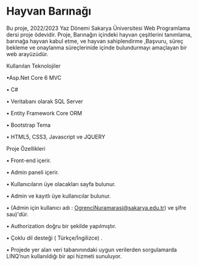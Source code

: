 # Hayvan Barınağı
Bu proje, 2022/2023 Yaz Dönemi Sakarya Üniversitesi Web Programlama dersi proje ödevidir. Proje, Barınağın içindeki hayvan çeşitlerini tanımlama, barınağa hayvan kabul etme, ve hayvan sahiplendirme ,Başvuru, süreç bekleme ve onaylanma süreçlerinide içinde bulundurmayı amaçlayan bir web arayüzüdür.

Kullanılan Teknolojiler

•Asp.Net Core 6 MVC

• C#

• Veritabanı olarak SQL Server

• Entity Framework Core ORM

• Bootstrap Tema

• HTML5, CSS3, Javascript ve JQUERY

Proje Özellikleri

• Front-end içerir.

• Admin paneli içerir.

• Kullanıcıların üye olacakları sayfa bulunur.

• Admin ve kayıtlı üye kullanıcılar bulunur.

• (Admin için kullanıcı adı : OgrenciNuramarasi@sakarya.edu.tr) ve şifre sau)'dür.

• Authorization doğru bir şekilde yapılmıştır.

• Çoklu dil desteği ( Türkçe/İngilizce) .

• Projede yer alan veri tabanınındaki uygun verilerden sorgulamarda LINQ’nun kullanıldığı bir api hizmeti sunuluyor.
